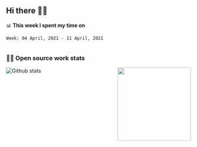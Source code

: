## Hi there 👋🤓


📊 **This week I spent my time on**
<!--START_SECTION:waka-->
```text
Week: 04 April, 2021 - 11 April, 2021


```
<!--END_SECTION:waka-->


### 👨‍💻 Open source work stats

![Github stats](https://github-readme-stats.vercel.app/api?username=panda-sheep&show_icons=true&line_height=24&count_private=true&theme=dark)
<img align='right' src='https://octodex.github.com/images/hula_loop_octodex03.gif' width='200"'>
